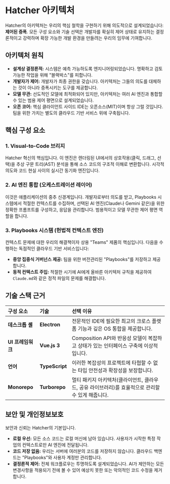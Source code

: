 # Hatcher 아키텍처

Hatcher의 아키텍처는 우리의 핵심 철학을 구현하기 위해 의도적으로 설계되었습니다: **제어된 증폭**. 모든 구성 요소와 기술 선택은 개발자를 확실히 제어 상태로 유지하는 결정론적이고 강력하며 확장 가능한 개발 환경을 만들려는 우리의 임무에 기여합니다.

## 아키텍처 원칙

- **설계상 결정론적:** 시스템은 예측 가능하도록 엔지니어링되었습니다. 명확하고 검토 가능한 작업을 위해 "블랙박스"를 피합니다.
- **개발자가 제어:** 개발자가 최종 권한을 갖습니다. 아키텍처는 그들의 의도를 대체하는 것이 아니라 증폭시키는 도구를 제공합니다.
- **모델 무관:** 선도적인 모델에 최적화되어 있지만, 아키텍처는 여러 AI 엔진과 통합할 수 있는 범용 제어 평면으로 설계되었습니다.
- **오픈 코어:** 핵심 클라이언트 사이드 IDE는 오픈소스(MIT)이며 항상 그럴 것입니다. 팀을 위한 가치는 별도의 클라우드 기반 서비스 위에 구축됩니다.

## 핵심 구성 요소

### 1. Visual-to-Code 브리지

Hatcher 혁신의 핵심입니다. 이 엔진은 렌더링된 UI에서의 상호작용(클릭, 드래그, 선택)을 추상 구문 트리(AST) 분석을 통해 소스 코드의 구조적 이해로 변환합니다. 시각적 의도와 코드 현실 사이의 실시간 동기화 엔진입니다.

### 2. AI 엔진 통합 (오케스트레이션 레이어)

이것은 애플리케이션의 중추 신경계입니다. 개발자로부터 의도를 받고, Playbooks 시스템에서 적절한 컨텍스트를 수집하며, 선택된 AI 엔진(Claude나 Gemini 같은)을 위한 정확한 프롬프트를 구성하고, 응답을 관리합니다. 범용적이고 모델 무관한 제어 평면 역할을 합니다.

### 3. Playbooks 시스템 (헌법적 컨텍스트 엔진)

컨텍스트 문제에 대한 우리의 해결책이자 상용 "Teams" 제품의 핵심입니다. 다음을 수행하는 독점적인 클라우드 기반 서비스입니다:

- **중앙 집중식 거버넌스 제공:** 팀을 위한 버전관리된 "Playbooks"를 저장하고 제공합니다.
- **동적 컨텍스트 주입:** 적절한 시기에 AI에게 올바른 아키텍처 규칙을 제공하여 `Claude.md`와 같은 정적 파일의 문제를 해결합니다.

## 기술 스택 근거

| 구성 요소         | 기술           | 선택 이유                                                                                         |
| :---------------- | :------------- | :------------------------------------------------------------------------------------------------ |
| **데스크톱 셸**   | **Electron**   | 전문적인 IDE에 필요한 최고의 크로스 플랫폼 기능과 깊은 OS 통합을 제공합니다.                      |
| **UI 프레임워크** | **Vue.js 3**   | Composition API와 반응성 모델이 복잡하고 상태가 있는 인터페이스 구축에 이상적입니다.              |
| **언어**          | **TypeScript** | 이러한 복잡성의 프로젝트에 타협할 수 없는 타입 안전성과 확장성을 보장합니다.                      |
| **Monorepo**      | **Turborepo**  | 멀티 패키지 아키텍처(클라이언트, 클라우드, 공유 라이브러리)를 효율적으로 관리할 수 있게 해줍니다. |

## 보안 및 개인정보보호

보안과 신뢰는 Hatcher의 기본입니다.

- **로컬 우선:** 모든 소스 코드는 로컬 머신에 남아 있습니다. 사용자가 시작한 특정 작업의 컨텍스트로만 AI 엔진에 전달됩니다.
- **코드 저장 없음:** 우리는 서버에 여러분의 코드를 저장하지 않습니다. 클라우드 백엔드는 "Playbooks"와 사용자 계정만 관리합니다.
- **결정론적 제어:** 전체 워크플로우는 투명하도록 설계되었습니다. AI가 제안하는 모든 변경사항을 적용되기 전에 볼 수 있어 예상치 못한 또는 악의적인 코드 수정을 제거합니다.
